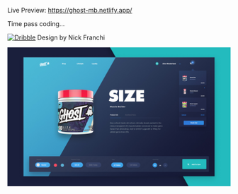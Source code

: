 Live Preview:  https://ghost-mb.netlify.app/

Time pass coding...


[![Dribble](http://i.imgur.com/Vvy3Kru.png)](https://dribbble.com/shots/3546529-Product-Page) Design by Nick Franchi

![Designed by Nick Franchi](https://raw.githubusercontent.com/spydermyaan/ghost/main/images/ghost.webp)

